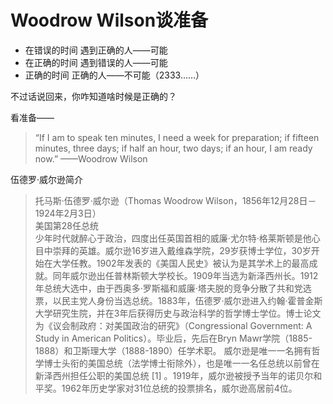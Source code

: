 # Woodrow Wilson谈准备

<ul>
	<li>在错误的时间 遇到正确的人——可能</li>
	<li>在正确的时间 遇到错误的人——可能</li>
	<li>正确的时间 正确的人——不可能（2333……）</li>
</ul>
不过话说回来，你咋知道啥时候是正确的？

看准备——

>“If I am to speak ten minutes, I need a week for preparation; if fifteen minutes, three days; if half an hour, two days; if an hour, I am ready now.” ——Woodrow Wilson


伍德罗·威尔逊简介

>托马斯·伍德罗·威尔逊（Thomas Woodrow Wilson，1856年12月28日－1924年2月3日）  
美国第28任总统  
少年时代就醉心于政治，四度出任英国首相的威廉·尤尔特·格莱斯顿是他心目中崇拜的英雄。威尔逊16岁进入戴维森学院，29岁获博士学位，30岁开始在大学任教。1902年发表的《美国人民史》被认为是其学术上的最高成就。同年威尔逊出任普林斯顿大学校长。1909年当选为新泽西州长。1912年总统大选中，由于西奥多·罗斯福和威廉·塔夫脱的竞争分散了共和党选票，以民主党人身份当选总统。1883年，伍德罗·威尔逊进入约翰·霍普金斯大学研究生院，并在3年后获得历史与政治科学的哲学博士学位。博士论文为《议会制政府：对美国政治的研究》（Congressional Government: A Study in American Politics）。毕业后，先后在Bryn Mawr学院（1885-1888）和卫斯理大学（1888-1890）任学术职。
威尔逊是唯一一名拥有哲学博士头衔的美国总统（法学博士衔除外），也是唯一一名任总统以前曾在新泽西州担任公职的美国总统 [1]  。1919年，威尔逊被授予当年的诺贝尔和平奖。1962年历史学家对31位总统的投票排名，威尔逊高居前4位。
